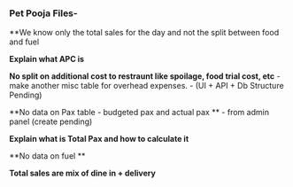 
### Pet Pooja Files- 

**We know only the total sales for the day and not the split between food and fuel

**Explain what APC is**

**No split on additional cost to restraunt like spoilage, food trial cost, etc** - make another misc table for overhead expenses. - (UI + API + Db Structure Pending) 

**No data on Pax table - budgeted pax and actual pax ** - from admin panel (create pending)

**Explain what is Total Pax and how to calculate it**

**No data on fuel **

**Total sales are mix of dine in + delivery** 







